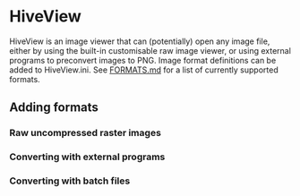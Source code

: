 # HiveView

HiveView is an image viewer that can (potentially) open any image file, either by using the built-in customisable raw image viewer, or using external programs to preconvert images to PNG. Image format definitions can be added to HiveView.ini. See [FORMATS.md](FORMATS.md) for a list of currently supported formats.

## Adding formats
### Raw uncompressed raster images

### Converting with external programs

### Converting with batch files
